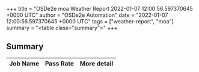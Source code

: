 +++
title = "OSDe2e moa Weather Report 2022-01-07 12:00:56.597370645 +0000 UTC"
author = "OSDe2e Automation"
date = "2022-01-07 12:00:56.597370645 +0000 UTC"
tags = ["weather-report", "moa"]
summary = "<table class=\"summary\"></table>"
+++
## Summary

| Job Name | Pass Rate | More detail |
|----------|-----------|-------------|




